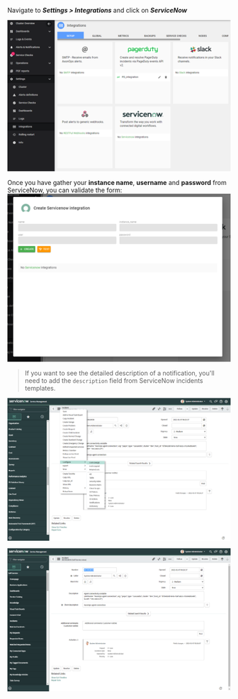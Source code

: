 Navigate to  ***Settings > Integrations*** and click on ***ServiceNow***

![](2021-01-11-12-11-59.png)

Once you have gather your **instance name**, **username** and **password** from ServiceNow, you can validate the form:
![](2021-01-11-11-45-57.png)


> If you want to see the detailed description of a notification, you'll need to add the `description` field from ServiceNow incidents templates. 

![](2021-01-11-12-06-23.png)

![](2021-01-11-12-02-26.png)